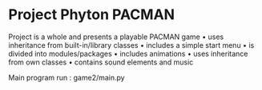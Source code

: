 # Project Phyton PACMAN

Project is a whole and presents a playable PACMAN game
• uses inheritance from built-in/library classes
• includes a simple start menu
• is divided into modules/packages
• includes animations
• uses inheritance from own classes
• contains sound elements and music

Main program run : game2/main.py
